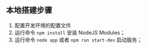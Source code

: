 ## 本地搭建步骤

1. 配置开发环境的配置文件 
1. 运行命令 `npm install` 安装 NodeJS Modules；
1. 运行命令 `node app` 或者 `npm run start-dev` 启动服务；

